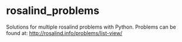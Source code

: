 # rosalind_problems
Solutions for multiple rosalind problems with Python. 
Problems can be found at: http://rosalind.info/problems/list-view/
